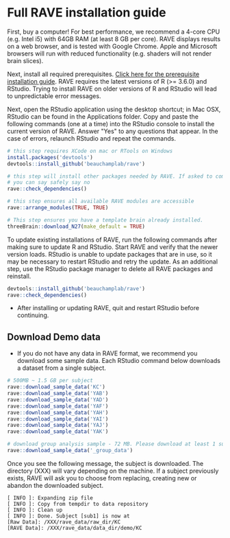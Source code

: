 # Full RAVE installation guide

First, buy a computer! For best performance, we recommend a 4-core CPU (e.g. Intel i5) with 64GB RAM (at least 8 GB per core).
RAVE displays results on a web browser, and is tested with Google Chrome. Apple and Microsoft browsers will run with reduced functionality (e.g. shaders will not render brain slices).

Next, install all required prerequisites. [Click here for the prerequisite installation guide](./Installation.md).
RAVE requires the latest versions of R (>= 3.6.0) and RStudio. Trying to install RAVE on older versions of R and RStudio will lead to unpredictable error messages. 

Next, open the RStudio application using the desktop shortcut; in Mac OSX, RStudio can be found in the Applications folder. Copy and paste the following commands (one at a time) into the RStudio console to install the current version of RAVE. Answer "Yes" to any questions that appear. In the case of errors, relaunch RStudio and repeat the commands. 
```r
# this step requires XCode on mac or RTools on Windows
install.packages('devtools')
devtools::install_github('beauchamplab/rave')

# this step will install other packages needed by RAVE. If asked to compile packages from source, 
# you can say safely say no
rave::check_dependencies()

# this step ensures all available RAVE modules are accessible
rave::arrange_modules(TRUE, TRUE)

# This step ensures you have a template brain already installed.
threeBrain::download_N27(make_default = TRUE)
```

To update existing installations of RAVE, run the following commands after making sure to update R and RStudio. Start RAVE and verify that the newer version loads. RStudio is unable to update packages that are in use, so it may be necessary to restart RStudio and retry the update. As an additional step, use the RStudio package manager to delete all RAVE packages and reinstall.

```r
devtools::install_github('beauchamplab/rave')
rave::check_dependencies()
```

* After installing or updating RAVE, quit and restart RStudio before continuing.

## Download Demo data 

* If you do not have any data in RAVE format, we recommend you download some sample data. Each RStudio command below downloads a dataset from a single subject.
```r
# 500MB ~ 1.5 GB per subject
rave::download_sample_data('KC')
rave::download_sample_data('YAB')
rave::download_sample_data('YAD')
rave::download_sample_data('YAF')
rave::download_sample_data('YAH')
rave::download_sample_data('YAI')
rave::download_sample_data('YAJ')
rave::download_sample_data('YAK')

# download group analysis sample - 72 MB. Please download at least 1 subject above.
rave::download_sample_data('_group_data')
```

Once you see the following message, the subject is downloaded. The directory (XXX) will vary depending on the machine. If a subject previously exists, RAVE will ask you to choose from replacing, creating new or abandon the downloaded subject. 

```
[ INFO ]: Expanding zip file
[ INFO ]: Copy from tempdir to data repository
[ INFO ]: Clean up
[ INFO ]: Done. Subject [sub1] is now at 
[Raw Data]: /XXX/rave_data/raw_dir/KC
[RAVE Data]: /XXX/rave_data/data_dir/demo/KC
```

